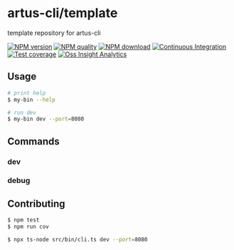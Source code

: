 # artus-cli/template

template repository for artus-cli

<!-- Badge，自行替换掉下面的 `artus-cli/artus-cli` 占位符-->

[![NPM version](https://img.shields.io/npm/v/@artus-cli/artus-cli.svg?style=flat-square)](https://npmjs.org/package/@artus-cli/artus-cli)
[![NPM quality](https://img.shields.io/npms-io/final-score/@artus-cli/artus-cli.svg?style=flat-square)](https://npmjs.org/package/@artus-cli/artus-cli)
[![NPM download](https://img.shields.io/npm/dm/@artus-cli/artus-cli.svg?style=flat-square)](https://npmjs.org/package/@artus-cli/artus-cli)
[![Continuous Integration](https://github.com/artus-cli/artus-cli/actions/workflows/ci.yml/badge.svg)](https://github.com/artus-cli/artus-cli/actions/workflows/ci.yml)
[![Test coverage](https://img.shields.io/codecov/c/github/artus-cli/artus-cli.svg?style=flat-square)](https://codecov.io/gh/artus-cli/artus-cli)
[![Oss Insight Analytics](https://img.shields.io/badge/OssInsight-artus--cli%2Fartus--cli-blue.svg?style=flat-square)](https://ossinsight.io/analyze/artus-cli/artus-cli)


## Usage

```sh
# print help
$ my-bin --help

# run dev
$ my-bin dev --port=8080
```

## Commands

### dev


### debug


## Contributing

```sh
$ npm test
$ npm run cov

$ npx ts-node src/bin/cli.ts dev --port=8080
```
